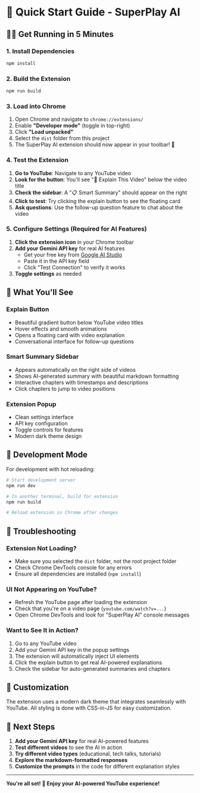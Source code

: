 # 🚀 Quick Start Guide - SuperPlay AI

## 🏃‍♂️ Get Running in 5 Minutes

### 1. Install Dependencies
```bash
npm install
```

### 2. Build the Extension
```bash
npm run build
```

### 3. Load into Chrome
1. Open Chrome and navigate to `chrome://extensions/`
2. Enable **"Developer mode"** (toggle in top-right)
3. Click **"Load unpacked"**
4. Select the `dist` folder from this project
5. The SuperPlay AI extension should now appear in your toolbar! 🎉

### 4. Test the Extension
1. **Go to YouTube**: Navigate to any YouTube video
2. **Look for the button**: You'll see "🤖 Explain This Video" below the video title
3. **Check the sidebar**: A "📋 Smart Summary" should appear on the right
4. **Click to test**: Try clicking the explain button to see the floating card
5. **Ask questions**: Use the follow-up question feature to chat about the video

### 5. Configure Settings (Required for AI Features)
1. **Click the extension icon** in your Chrome toolbar
2. **Add your Gemini API key** for real AI features
   - Get your free key from [Google AI Studio](https://aistudio.google.com/app/apikey)
   - Paste it in the API key field
   - Click "Test Connection" to verify it works
3. **Toggle settings** as needed

## 🎯 What You'll See

### Explain Button
- Beautiful gradient button below YouTube video titles
- Hover effects and smooth animations
- Opens a floating card with video explanation
- Conversational interface for follow-up questions

### Smart Summary Sidebar
- Appears automatically on the right side of videos
- Shows AI-generated summary with beautiful markdown formatting
- Interactive chapters with timestamps and descriptions
- Click chapters to jump to video positions

### Extension Popup
- Clean settings interface
- API key configuration
- Toggle controls for features
- Modern dark theme design

## 🔧 Development Mode

For development with hot reloading:

```bash
# Start development server
npm run dev

# In another terminal, build for extension
npm run build

# Reload extension in Chrome after changes
```

## 🐛 Troubleshooting

### Extension Not Loading?
- Make sure you selected the `dist` folder, not the root project folder
- Check Chrome DevTools console for any errors
- Ensure all dependencies are installed (`npm install`)

### UI Not Appearing on YouTube?
- Refresh the YouTube page after loading the extension
- Check that you're on a video page (`youtube.com/watch?v=...`)
- Open Chrome DevTools and look for "SuperPlay AI" console messages

### Want to See It in Action?
1. Go to any YouTube video
2. Add your Gemini API key in the popup settings
3. The extension will automatically inject UI elements
4. Click the explain button to get real AI-powered explanations
5. Check the sidebar for auto-generated summaries and chapters

## 🎨 Customization

The extension uses a modern dark theme that integrates seamlessly with YouTube. All styling is done with CSS-in-JS for easy customization.

## 🔄 Next Steps

1. **Add your Gemini API key** for real AI-powered features
2. **Test different videos** to see the AI in action
3. **Try different video types** (educational, tech talks, tutorials)
4. **Explore the markdown-formatted responses**
5. **Customize the prompts** in the code for different explanation styles

---

**You're all set! 🚀 Enjoy your AI-powered YouTube experience!**